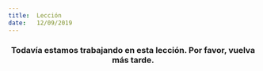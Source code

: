 ```yaml
---
title:  Lección
date:   12/09/2019
---
```


### <center>Todavía estamos trabajando en esta lección. Por favor, vuelva más tarde.</center>